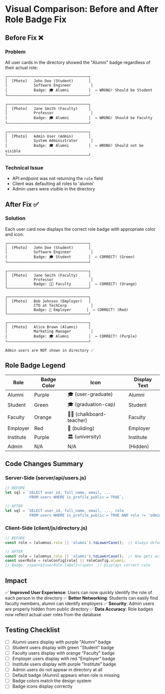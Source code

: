 # Visual Comparison: Before and After Role Badge Fix

## Before Fix ❌

### Problem
All user cards in the directory showed the "Alumni" badge regardless of their actual role:

```
┌─────────────────────────────────────┐
│  [Photo]   John Doe (Student)       │
│            Software Engineer         │
│            Badge: 🎓 Alumni         │  ← WRONG! Should be Student
└─────────────────────────────────────┘

┌─────────────────────────────────────┐
│  [Photo]   Jane Smith (Faculty)     │
│            Professor                 │
│            Badge: 🎓 Alumni         │  ← WRONG! Should be Faculty
└─────────────────────────────────────┘

┌─────────────────────────────────────┐
│  [Photo]   Admin User (Admin)       │
│            System Administrator      │
│            Badge: 🎓 Alumni         │  ← WRONG! Should not be visible
└─────────────────────────────────────┘
```

### Technical Issue
- API endpoint was not returning the `role` field
- Client was defaulting all roles to 'alumni'
- Admin users were visible in the directory

## After Fix ✅

### Solution
Each user card now displays the correct role badge with appropriate color and icon:

```
┌─────────────────────────────────────┐
│  [Photo]   John Doe (Student)       │
│            Software Engineer         │
│            Badge: 🎓 Student        │  ← CORRECT! (Green)
└─────────────────────────────────────┘

┌─────────────────────────────────────┐
│  [Photo]   Jane Smith (Faculty)     │
│            Professor                 │
│            Badge: 👨‍🏫 Faculty        │  ← CORRECT! (Orange)
└─────────────────────────────────────┘

┌─────────────────────────────────────┐
│  [Photo]   Bob Johnson (Employer)   │
│            CTO at TechCorp           │
│            Badge: 🏢 Employer       │  ← CORRECT! (Red)
└─────────────────────────────────────┘

┌─────────────────────────────────────┐
│  [Photo]   Alice Brown (Alumni)     │
│            Marketing Manager         │
│            Badge: 🎓 Alumni         │  ← CORRECT! (Purple)
└─────────────────────────────────────┘

Admin users are NOT shown in directory ✅
```

## Role Badge Legend

| Role      | Badge Color | Icon               | Display Text |
|-----------|-------------|-------------------|--------------|
| Alumni    | Purple      | 🎓 (user-graduate) | Alumni       |
| Student   | Green       | 🎓 (graduation-cap)| Student      |
| Faculty   | Orange      | 👨‍🏫 (chalkboard-teacher) | Faculty |
| Employer  | Red         | 🏢 (building)      | Employer     |
| Institute | Purple      | 🏛️ (university)    | Institute    |
| Admin     | N/A         | N/A                | (Hidden)     |

## Code Changes Summary

### Server-Side (server/api/users.js)
```javascript
// BEFORE
let sql = `SELECT user_id, full_name, email, ...
           FROM users WHERE is_profile_public = TRUE`;

// AFTER  
let sql = `SELECT user_id, full_name, email, ..., role
           FROM users WHERE is_profile_public = TRUE AND role != 'admin'`;
```

### Client-Side (client/js/directory.js)
```javascript
// BEFORE
const role = (alumnus.role || 'alumni').toLowerCase();  // Always defaulted to 'alumni'

// AFTER
const role = (alumnus.role || 'alumni').toLowerCase();  // Now gets actual role from API
const userRole = roleConfig[role] || roleConfig.alumni;
// Badge: <span>${userRole.label}</span>  // Displays correct role
```

## Impact

✅ **Improved User Experience**: Users can now quickly identify the role of each person in the directory
✅ **Better Networking**: Students can easily find faculty members, alumni can identify employers
✅ **Security**: Admin users are properly hidden from public directory
✅ **Data Accuracy**: Role badges now reflect actual user roles from the database

## Testing Checklist

- [ ] Alumni users display with purple "Alumni" badge
- [ ] Student users display with green "Student" badge
- [ ] Faculty users display with orange "Faculty" badge
- [ ] Employer users display with red "Employer" badge
- [ ] Institute users display with purple "Institute" badge
- [ ] Admin users do not appear in directory at all
- [ ] Default badge (Alumni) appears when role is missing
- [ ] Badge colors match the design system
- [ ] Badge icons display correctly
